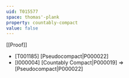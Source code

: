 ```yaml
---
uid: T015577
space: thomas'-plank
property: countably-compact
value: false
---
```

[[Proof]]

* [T001185] [Pseudocompact|P000022]
* [I000004] [Countably Compact|P000019] => [Pseudocompact|P000022]

